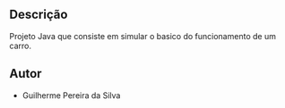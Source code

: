 ## Descrição

Projeto Java que consiste em simular o basico do funcionamento de um carro.

## Autor

- Guilherme Pereira da Silva